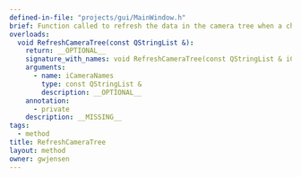 ```yaml
---
defined-in-file: "projects/gui/MainWindow.h"
brief: Function called to refresh the data in the camera tree when a change has occurred.
overloads:
  void RefreshCameraTree(const QStringList &):
    return: __OPTIONAL__
    signature_with_names: void RefreshCameraTree(const QStringList & iCameraNames)
    arguments:
      - name: iCameraNames
        type: const QStringList &
        description: __OPTIONAL__
    annotation:
      - private
    description: __MISSING__
tags:
  - method
title: RefreshCameraTree
layout: method
owner: gwjensen
---
```

